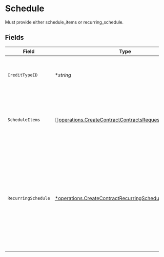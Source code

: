 # Schedule

Must provide either schedule_items or recurring_schedule.


## Fields

| Field                                                                                                                                                                             | Type                                                                                                                                                                              | Required                                                                                                                                                                          | Description                                                                                                                                                                       |
| --------------------------------------------------------------------------------------------------------------------------------------------------------------------------------- | --------------------------------------------------------------------------------------------------------------------------------------------------------------------------------- | --------------------------------------------------------------------------------------------------------------------------------------------------------------------------------- | --------------------------------------------------------------------------------------------------------------------------------------------------------------------------------- |
| `CreditTypeID`                                                                                                                                                                    | **string*                                                                                                                                                                         | :heavy_minus_sign:                                                                                                                                                                | Defaults to USD if not passed. Only USD is supported at this time.                                                                                                                |
| `ScheduleItems`                                                                                                                                                                   | [][operations.CreateContractContractsRequestScheduleItems](../../models/operations/createcontractcontractsrequestscheduleitems.md)                                                | :heavy_minus_sign:                                                                                                                                                                | Either provide amount or provide both unit_price and quantity.                                                                                                                    |
| `RecurringSchedule`                                                                                                                                                               | [*operations.CreateContractRecurringSchedule](../../models/operations/createcontractrecurringschedule.md)                                                                         | :heavy_minus_sign:                                                                                                                                                                | Enter the unit price and quantity for the charge or instead only send the amount. If amount is sent, the unit price is assumed to be the amount and quantity is inferred to be 1. |